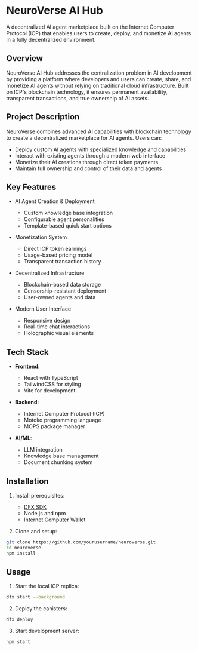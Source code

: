 # NeuroVerse AI Hub

A decentralized AI agent marketplace built on the Internet Computer Protocol (ICP) that enables users to create, deploy, and monetize AI agents in a fully decentralized environment.

## Overview

NeuroVerse AI Hub addresses the centralization problem in AI development by providing a platform where developers and users can create, share, and monetize AI agents without relying on traditional cloud infrastructure. 
Built on ICP's blockchain technology, it ensures permanent availability, transparent transactions, and true ownership of AI assets.

## Project Description

NeuroVerse combines advanced AI capabilities with blockchain technology to create a decentralized marketplace for AI agents. Users can:
- Deploy custom AI agents with specialized knowledge and capabilities
- Interact with existing agents through a modern web interface
- Monetize their AI creations through direct token payments
- Maintain full ownership and control of their data and agents

## Key Features

- AI Agent Creation & Deployment
  - Custom knowledge base integration
  - Configurable agent personalities
  - Template-based quick start options
  
- Monetization System
  - Direct ICP token earnings
  - Usage-based pricing model
  - Transparent transaction history
  
- Decentralized Infrastructure
  - Blockchain-based data storage
  - Censorship-resistant deployment
  - User-owned agents and data
  
- Modern User Interface
  - Responsive design
  - Real-time chat interactions
  - Holographic visual elements

## Tech Stack

- **Frontend**: 
  - React with TypeScript
  - TailwindCSS for styling
  - Vite for development

- **Backend**:
  - Internet Computer Protocol (ICP)
  - Motoko programming language
  - MOPS package manager

- **AI/ML**:
  - LLM integration
  - Knowledge base management
  - Document chunking system

## Installation

1. Install prerequisites:
   - [DFX SDK](https://internetcomputer.org/docs/current/developer-docs/setup/install)
   - Node.js and npm
   - Internet Computer Wallet

2. Clone and setup:
```bash
git clone https://github.com/yourusername/neuroverse.git
cd neuroverse
npm install
```

## Usage

1. Start the local ICP replica:
```bash
dfx start --background
```

2. Deploy the canisters:
```bash
dfx deploy
```

3. Start development server:
```bash
npm start
```
